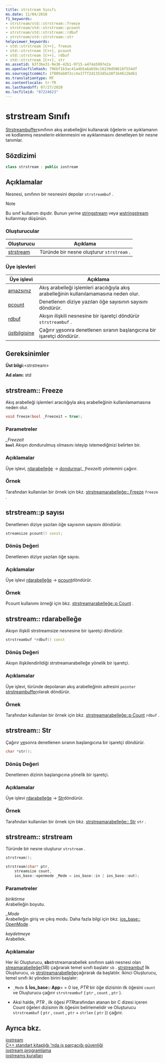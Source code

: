 ```yaml
---
title: strstream Sınıfı
ms.date: 11/04/2016
f1_keywords:
- strstream/std::strstream::freeze
- strstream/std::strstream::pcount
- strstream/std::strstream::rdbuf
- strstream/std::strstream::str
helpviewer_keywords:
- std::strstream [C++], freeze
- std::strstream [C++], pcount
- std::strstream [C++], rdbuf
- std::strstream [C++], str
ms.assetid: 63f3be31-9e36-42b1-9715-a474a5997e2a
ms.openlocfilehash: 796bf1b3ac41a4b5a6ab5bc16239d50616f554df
ms.sourcegitcommit: 1f009ab0f2cc4a177f2d1353d5a38f164612bdb1
ms.translationtype: MT
ms.contentlocale: tr-TR
ms.lasthandoff: 07/27/2020
ms.locfileid: "87224623"
---
```

# <a name="strstream-class"></a>strstream Sınıfı

[Strstreambuffer](../standard-library/strstreambuf-class.md)sınıfının akış arabelleğini kullanarak öğelerin ve ayıklamanın ve kodlanmış nesnelerin eklenmesini ve ayıklanmasını denetleyen bir nesne tanımlar.

## <a name="syntax"></a>Sözdizimi

```cpp
class strstream : public iostream
```

## <a name="remarks"></a>Açıklamalar

Nesnesi, sınıfının bir nesnesini depolar `strstreambuf` .

> [!NOTE]
> Bu sınıf kullanım dışıdır. Bunun yerine [stringstream](../standard-library/sstream-typedefs.md#stringstream) veya [wstringstream](../standard-library/sstream-typedefs.md#wstringstream) kullanmayı düşünün.

### <a name="constructors"></a>Oluşturucular

|Oluşturucu|Açıklama|
|-|-|
|[strstream](#strstream)|Türünde bir nesne oluşturur `strstream` .|

### <a name="member-functions"></a>Üye işlevleri

|Üye işlevi|Açıklama|
|-|-|
|[amazsınız](#freeze)|Akış arabelleği işlemleri aracılığıyla akış arabelleğinin kullanılamamasına neden olur.|
|[pcount](#pcount)|Denetlenen diziye yazılan öğe sayısının sayısını döndürür.|
|[rdbuf](#rdbuf)|Akışın ilişkili nesnesine bir işaretçi döndürür `strstreambuf` .|
|[üstbilgisine](#str)|Çağırır [ve](../standard-library/strstreambuf-class.md#freeze)sonra denetlenen sıranın başlangıcına bir işaretçi döndürür.|

## <a name="requirements"></a>Gereksinimler

**Üst bilgi:**\<strstream>

**Ad alanı:** std

## <a name="strstreamfreeze"></a><a name="freeze"></a>strstream:: Freeze

Akış arabelleği işlemleri aracılığıyla akış arabelleğinin kullanılamamasına neden olur.

```cpp
void freeze(bool _Freezeit = true);
```

### <a name="parameters"></a>Parametreler

*_Freezeit*\
**`bool`** Akışın dondurulmuş olmasını isteyip istemediğinizi belirten bir.

### <a name="remarks"></a>Açıklamalar

Üye işlevi, [rdarabelleğe](#rdbuf)  ->  [dondurma](../standard-library/strstreambuf-class.md#freeze)(_ *freezeit*) yöntemini çağırır.

### <a name="example"></a>Örnek

Tarafından kullanılan bir örnek için bkz. [strstreamarabelleğe:: Freeze](../standard-library/strstreambuf-class.md#freeze) `freeze` .

## <a name="strstreampcount"></a><a name="pcount"></a>strstream::p sayısı

Denetlenen diziye yazılan öğe sayısının sayısını döndürür.

```cpp
streamsize pcount() const;
```

### <a name="return-value"></a>Dönüş Değeri

Denetlenen diziye yazılan öğe sayısı.

### <a name="remarks"></a>Açıklamalar

Üye işlevi [rdarabelleğe](#rdbuf)  ->  [pcount](../standard-library/strstreambuf-class.md#pcount)döndürür.

### <a name="example"></a>Örnek

Pcount kullanımı örneği için bkz. [strstreamarabelleğe::p Count](../standard-library/strstreambuf-class.md#pcount) .

## <a name="strstreamrdbuf"></a><a name="rdbuf"></a>strstream:: rdarabelleğe

Akışın ilişkili strstreamsize nesnesine bir işaretçi döndürür.

```cpp
strstreambuf *rdbuf() const
```

### <a name="return-value"></a>Dönüş Değeri

Akışın ilişkilendirildiği strstreamarabelleğe yönelik bir işaretçi.

### <a name="remarks"></a>Açıklamalar

Üye işlevi, türünde depolanan akış arabelleğinin adresini `pointer` [strstreambuffer](../standard-library/strstreambuf-class.md)olarak döndürür.

### <a name="example"></a>Örnek

Tarafından kullanılan bir örnek için bkz. [strstreamarabelleğe::p Count](../standard-library/strstreambuf-class.md#pcount) `rdbuf` .

## <a name="strstreamstr"></a><a name="str"></a>strstream:: Str

Çağırır [ve](../standard-library/strstreambuf-class.md#freeze)sonra denetlenen sıranın başlangıcına bir işaretçi döndürür.

```cpp
char *str();
```

### <a name="return-value"></a>Dönüş Değeri

Denetlenen dizinin başlangıcına yönelik bir işaretçi.

### <a name="remarks"></a>Açıklamalar

Üye işlevi [rdarabelleğe](#rdbuf)  ->  [Str](../standard-library/strstreambuf-class.md#str)döndürür.

### <a name="example"></a>Örnek

Tarafından kullanılan bir örnek için bkz. [strstreamarabelleğe:: Str](../standard-library/strstreambuf-class.md#str) `str` .

## <a name="strstreamstrstream"></a><a name="strstream"></a>strstream:: strstream

Türünde bir nesne oluşturur `strstream` .

```cpp
strstream();

strstream(char* ptr,
    streamsize count,
    ios_base::openmode _Mode = ios_base::in | ios_base::out);
```

### <a name="parameters"></a>Parametreler

*biriktirme*\
Arabelleğin boyutu.

*_Mode*\
Arabelleğin giriş ve çıkış modu. Daha fazla bilgi için bkz. [ios_base:: OpenMode](../standard-library/ios-base-class.md#openmode) .

*kaydetmeye*\
Arabellek.

### <a name="remarks"></a>Açıklamalar

Her iki Oluşturucu, **sb**strstreamarabellek sınıfının saklı nesnesi olan [streamarabelleğe](../standard-library/streambuf-typedefs.md#streambuf)(SB) çağırarak temel sınıfı başlatır `sb` . [strstreambuf](../standard-library/strstreambuf-class.md) İlk Oluşturucu, `sb` [strstreamarabelleğe](../standard-library/strstreambuf-class.md#strstreambuf)çağırarak da başlatılır. İkinci Oluşturucu, temel sınıfı iki yönden birini başlatır:

- `_Mode`  &  **İos_base:: App**= = 0 ise, *PTR* bir öğe dizisinin ilk öğesini `count` ve Oluşturucu çağırır `strstreambuf` ( `ptr` , `count` , `ptr` ).

- Aksi halde, *PTR* , ilk öğesi *PTR*tarafından atanan bir C dizesi içeren Count öğeleri dizisinin ilk öğesini belirlemelidir ve Oluşturucu `strstreambuf` ( `ptr` , `count` , `ptr`  +  `strlen` ( `ptr` )) çağırır.

## <a name="see-also"></a>Ayrıca bkz.

[iostream](../standard-library/istream-typedefs.md#iostream)\
[C++ standart kitaplığı 'nda iş parçacığı güvenliği](../standard-library/thread-safety-in-the-cpp-standard-library.md)\
[iostream programlama](../standard-library/iostream-programming.md)\
[iostreams kuralları](../standard-library/iostreams-conventions.md)
